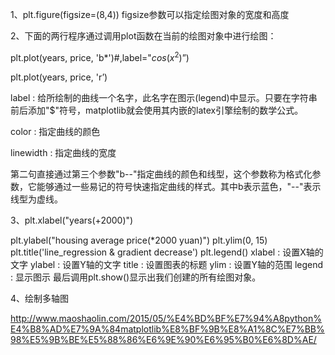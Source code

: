 1、plt.figure(figsize=(8,4)) figsize参数可以指定绘图对象的宽度和高度

2、下面的两行程序通过调用plot函数在当前的绘图对象中进行绘图：

plt.plot(years, price, 'b\*')\#,label="$cos(x^2)$”)

plt.plot(years, price, 'r’)

label : 给所绘制的曲线一个名字，此名字在图示(legend)中显示。只要在字符串前后添加"$"符号，matplotlib就会使用其内嵌的latex引擎绘制的数学公式。

color : 指定曲线的颜色

linewidth : 指定曲线的宽度

 第二句直接通过第三个参数"b--"指定曲线的颜色和线型，这个参数称为格式化参数，它能够通过一些易记的符号快速指定曲线的样式。其中b表示蓝色，"--"表示线型为虚线。

3、plt.xlabel("years(+2000)")

 plt.ylabel("housing average price(\*2000 yuan)")
 plt.ylim(0, 15)
 plt.title('line\_regression & gradient decrease')
 plt.legend()
 xlabel : 设置X轴的文字
 ylabel : 设置Y轴的文字
 title : 设置图表的标题
 ylim : 设置Y轴的范围
 legend : 显示图示
 最后调用plt.show()显示出我们创建的所有绘图对象。

4、绘制多轴图

<http://www.maoshaolin.com/2015/05/%E4%BD%BF%E7%94%A8python%E4%B8%AD%E7%9A%84matplotlib%E8%BF%9B%E8%A1%8C%E7%BB%98%E5%9B%BE%E5%88%86%E6%9E%90%E6%95%B0%E6%8D%AE/>

